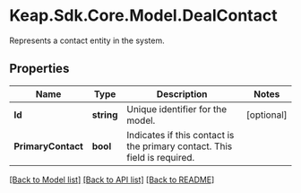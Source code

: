# Keap.Sdk.Core.Model.DealContact
Represents a contact entity in the system.

## Properties

Name | Type | Description | Notes
------------ | ------------- | ------------- | -------------
**Id** | **string** | Unique identifier for the model. | [optional] 
**PrimaryContact** | **bool** | Indicates if this contact is the primary contact. This field is required. | 

[[Back to Model list]](../README.md#documentation-for-models) [[Back to API list]](../README.md#documentation-for-api-endpoints) [[Back to README]](../README.md)


